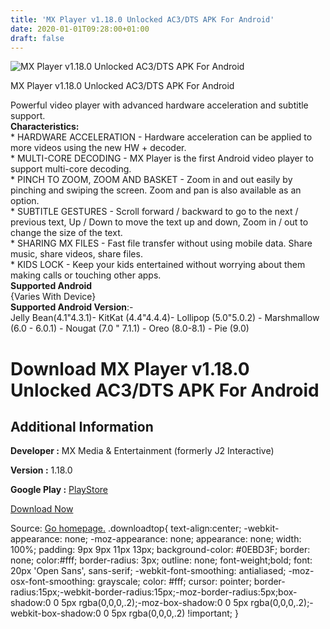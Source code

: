 ```yaml
---
title: 'MX Player v1.18.0 Unlocked AC3/DTS APK For Android'
date: 2020-01-01T09:28:00+01:00
draft: false
---
```


![MX Player v1.18.0 Unlocked AC3/DTS APK For Android](https://i1.wp.com/apkhome.net/wp-content/uploads/2020/01/MX-Player-v1.18.0-Unlocked-AC3.png "MX Player v1.18.0 Unlocked AC3/DTS APK For Android")

  

MX Player v1.18.0 Unlocked AC3/DTS APK For Android

Powerful video player with advanced hardware acceleration and subtitle support.  
**Characteristics:**  
\* HARDWARE ACCELERATION - Hardware acceleration can be applied to more videos using the new HW + decoder.  
\* MULTI-CORE DECODING - MX Player is the first Android video player to support multi-core decoding.  
\* PINCH TO ZOOM, ZOOM AND BASKET - Zoom in and out easily by pinching and swiping the screen. Zoom and pan is also available as an option.  
\* SUBTITLE GESTURES - Scroll forward / backward to go to the next / previous text, Up / Down to move the text up and down, Zoom in / out to change the size of the text.  
\* SHARING MX FILES - Fast file transfer without using mobile data. Share music, share videos, share files.  
\* KIDS LOCK - Keep your kids entertained without worrying about them making calls or touching other apps.  
**Supported Android**  
{Varies With Device}  
**Supported Android Version**:-  
Jelly Bean(4.1"4.3.1)- KitKat (4.4"4.4.4)- Lollipop (5.0"5.0.2) - Marshmallow (6.0 - 6.0.1) - Nougat (7.0 " 7.1.1) - Oreo (8.0-8.1) - Pie (9.0)

Download MX Player v1.18.0 Unlocked AC3/DTS APK For Android
============================================================

Additional Information
----------------------

**Developer :** MX Media & Entertainment (formerly J2 Interactive)

**Version :** 1.18.0

**Google Play :** [PlayStore](https://play.google.com/store/apps/details?id=com.mxtech.videoplayer.ad)

  

[Download Now](https://store4app.co/post/mx-player-v1-18-0-unlocked-ac3-dts-apk-for-android_1577860431)

  
Source: [Go homepage.](https://store4app.co/post/mx-player-v1-18-0-unlocked-ac3-dts-apk-for-android_1577860431) .downloadtop{ text-align:center; -webkit-appearance: none; -moz-appearance: none; appearance: none; width: 100%; padding: 9px 9px 11px 13px; background-color: #0EBD3F; border: none; color:#fff; border-radius: 3px; outline: none; font-weight;bold; font: 20px 'Open Sans', sans-serif; -webkit-font-smoothing: antialiased; -moz-osx-font-smoothing: grayscale; color: #fff; cursor: pointer; border-radius:15px;-webkit-border-radius:15px;-moz-border-radius:5px;box-shadow:0 0 5px rgba(0,0,0,.2);-moz-box-shadow:0 0 5px rgba(0,0,0,.2);-webkit-box-shadow:0 0 5px rgba(0,0,0,.2) !important; }